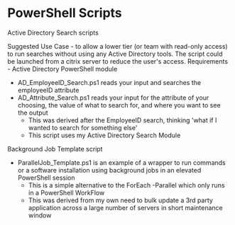 # PowerShell Scripts
Active Directory Search scripts

Suggested Use Case - to allow a lower tier (or team with read-only access) to run searches without using any Active Directory tools. The script could be launched from a citrix server to reduce the user's access.
Requirements - Active Directory PowerShell module
- AD_EmployeeID_Search.ps1 reads your input and searches the employeeID attribute
- AD_Attribute_Search.ps1 reads your input for the attribute of your choosing, the value of what to search for, and where you want to see the output
  - This was derived after the EmployeeID search, thinking 'what if I wanted to search for something else'
  - This script uses my Active Directory Search Module

Background Job Template script
- ParallelJob_Template.ps1 is an example of a wrapper to run commands or a software installation using background jobs in an elevated PowerShell session
  - This is a simple alternative to the ForEach -Parallel which only runs in a PowerShell WorkFlow
  - This was derived from my own need to bulk update a 3rd party application across a large number of servers in short maintenance window
